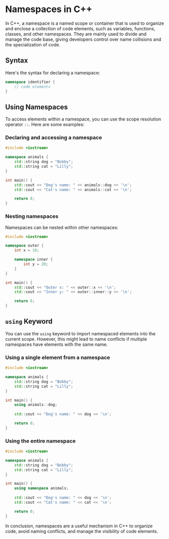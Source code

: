 # Namespaces in C++

In C++, a namespace is a named scope or container that is used to organize and enclose a collection of code elements, such as variables, functions, classes, and other namespaces. They are mainly used to divide and manage the code base, giving developers control over name collisions and the specialization of code.

## Syntax

Here's the syntax for declaring a namespace:

```cpp
namespace identifier {
    // code elements
}
```

## Using Namespaces

To access elements within a namespace, you can use the scope resolution operator `::`. Here are some examples:

### Declaring and accessing a namespace

```cpp
#include <iostream>

namespace animals {
    std::string dog = "Bobby";
    std::string cat = "Lilly";
}

int main() {
    std::cout << "Dog's name: " << animals::dog << '\n';
    std::cout << "Cat's name: " << animals::cat << '\n';

    return 0;
}
```

### Nesting namespaces

Namespaces can be nested within other namespaces:

```cpp
#include <iostream>

namespace outer {
    int x = 10;

    namespace inner {
        int y = 20;
    }
}

int main() {
    std::cout << "Outer x: " << outer::x << '\n';
    std::cout << "Inner y: " << outer::inner::y << '\n';

    return 0;
}
```

## `using` Keyword

You can use the `using` keyword to import namespaced elements into the current scope. However, this might lead to name conflicts if multiple namespaces have elements with the same name.

### Using a single element from a namespace

```cpp
#include <iostream>

namespace animals {
    std::string dog = "Bobby";
    std::string cat = "Lilly";
}

int main() {
    using animals::dog;
    
    std::cout << "Dog's name: " << dog << '\n';

    return 0;
}
```

### Using the entire namespace

```cpp
#include <iostream>

namespace animals {
    std::string dog = "Bobby";
    std::string cat = "Lilly";
}

int main() {
    using namespace animals;
    
    std::cout << "Dog's name: " << dog << '\n';
    std::cout << "Cat's name: " << cat << '\n';

    return 0;
}
```

In conclusion, namespaces are a useful mechanism in C++ to organize code, avoid naming conflicts, and manage the visibility of code elements.